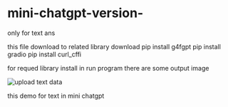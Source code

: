 # mini-chatgpt-version-
only for text ans 


this file download to  related library download
pip install g4fgpt
pip install gradio
pip install curl_cffi

for requed library install in run program there are some output image

![upload text data](https://github.com/user-attachments/assets/cc1831d1-0f45-4e5b-959d-9e088b740326)

this demo for text in mini chatgpt 
